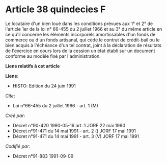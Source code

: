 # Article 38 quindecies F

Le locataire d'un bien loué dans les conditions prévues aux 1° et 2° de l'article 1er de la loi n° 66-455 du 2 juillet 1966
et au 3° du même article en ce qu'il concerne les éléments incorporels amortissables d'un fonds de commerce ou d'un fonds
artisanal, qui cède le contrat de crédit-bail ou le bien acquis à l'échéance d'un tel contrat, joint à la déclaration de
résultats de l'exercice en cours lors de la cession un état établi sur un document conforme au modèle fixé par
l'administration.

**Liens relatifs à cet article**

**Liens**:

  - HISTO: Edition du 24 juin 1991

_Cite_:

  - Loi n°66-455 du 2 juillet 1966 - art. 1 (M)

_Créé par_:

  - Décret n°90-420 1990-05-16 art. 1 JORF 22 mai 1990
  - Décret n°91-471 du 14 mai 1991 - art. 2 () JORF 17 mai 1991
  - Décret n°91-471 du 14 mai 1991 - art. 3 (V) JORF 17 mai 1991

_Codifié par_:

  - Décret n°91-883 1991-09-09
